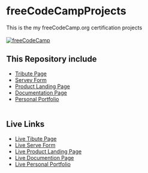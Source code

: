 # freeCodeCampProjects
This is the my freeCodeCamp.org certification projects
<br/><br/>
[![freeCodeCamp](https://external-content.duckduckgo.com/iu/?u=https%3A%2F%2Fblog.markallenwebdeveloper.co.uk%2Fwp-content%2Fuploads%2F2018%2F09%2FfreeCodeCamp-1200x200.jpg&f=1&nofb=1)](https://www.freeCodeCamp.org "freeCodeCamp.org")
<br/>

## This Repository include
- [Tribute Page](https://github.com/Kuldeep800singh/freeCodeCampProjects/tree/main/My%20Tribute%20page "Tribute Page of Apj Abdul Kalm")
- [Servey Form](https://github.com/Kuldeep800singh/freeCodeCampProjects/tree/main/Servey%20Form "Servey Form with javascript")
- [Product Landing Page](https://github.com/Kuldeep800singh/freeCodeCampProjects/tree/main/Product%20Landing "Watch Product Landing Page")
- [Documentation Page](https://github.com/Kuldeep800singh/freeCodeCampProjects/tree/main/Documentation%20Page "Documentation Page on C")
- [Personal Portfolio](https://github.com/Kuldeep800singh/freeCodeCampProjects/tree/main/Personal%20Portfolio "My personal portfolio")
<br/></br>

## Live Links
- [Live Tibute Page](https://kuldeep800singh.github.io/freeCodeCampProjects/My%20Tribute%20page)
- [Live Serve Form](https://kuldeep800singh.github.io/freeCodeCampProjects/Servey%20Form)
- [Live Product Landing Page](https://kuldeep800singh.github.io/freeCodeCampProjects/Product%20Landing)
- [Live Documention Page](https://kuldeep800singh.github.io/freeCodeCampProjects/Documentation%20Page)
- [Live Personal Portfolio](https://kuldeep800singh.github.io/freeCodeCampProjects/Personal%20Portfolio)
<br/><br/>
